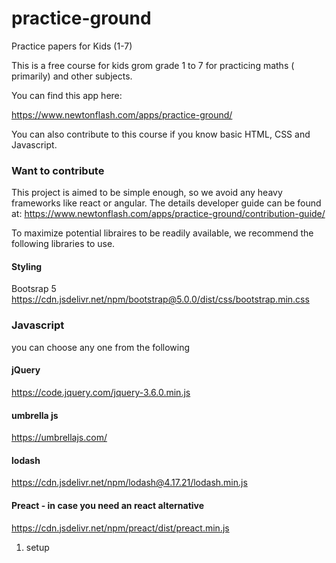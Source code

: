 # practice-ground
Practice papers for Kids (1-7)

This is a free course for kids grom grade 1 to 7 for practicing maths ( primarily)  and other subjects. 

You can find this app here:

https://www.newtonflash.com/apps/practice-ground/

You can also contribute to this course if you know basic HTML, CSS and Javascript.

### Want to contribute
This project is aimed to be simple enough, so we avoid any heavy frameworks like react or angular. The details developer guide can be found at: https://www.newtonflash.com/apps/practice-ground/contribution-guide/

To maximize potential libraires to be readily available, we recommend the following libraries to use.

#### Styling
Bootsrap 5
https://cdn.jsdelivr.net/npm/bootstrap@5.0.0/dist/css/bootstrap.min.css

### Javascript
you can choose any one from the following
#### jQuery 
https://code.jquery.com/jquery-3.6.0.min.js

#### umbrella js
https://umbrellajs.com/

#### lodash 
https://cdn.jsdelivr.net/npm/lodash@4.17.21/lodash.min.js

#### Preact - in case you need an react alternative 

https://cdn.jsdelivr.net/npm/preact/dist/preact.min.js




1. setup
